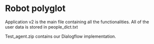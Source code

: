 # Robot polyglot

Application v2 is the main file containing all the functionalities. All of the user data is stored in people_dict.txt

Test_agent.zip contains our Dialogflow implementation.
